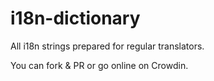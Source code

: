# i18n-dictionary
All i18n strings prepared for regular translators.

You can fork & PR or go online on Crowdin.